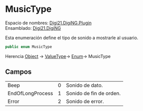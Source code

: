 # MusicType

Espacio de nombres: [Digi21.DigiNG.Plugin](/digi3d-net/programacion/.net/referencia/digi21.diging.plugin/)  
Ensamblado: [Digi21.DigiNG](/digi3d-net/programacion/.net/referencia/digi21.diging.plugin/digi21.diging/)

Esta enumeración define el tipo de sonido a mostrarle al usuario.

```csharp
public enum MusicType
```

Herencia [Object](https://docs.microsoft.com/en-us/dotnet/api/system.object?view=net-5.0) → [ValueType](https://docs.microsoft.com/en-us/dotnet/api/system.valuetype?view=net-5.0)→ [Enum](https://docs.microsoft.com/en-us/dotnet/api/system.enum?view=net-5.0)→ MusicType

## Campos

|  |  |  |
| :--- | :--- | :--- |
| Beep | 0 | Sonido de dato. |
| EndOfLongProcess | 1 | Sonido de fin de orden. |
| Error | 2 | Sonido de error. |

## 






